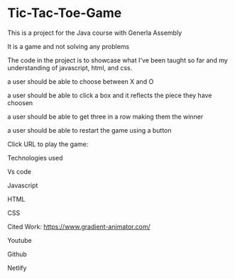 # Tic-Tac-Toe-Game
This is a project for the Java course with Generla Assembly


It is a game and not solving any problems 


The code in the project is to showcase what I've been taught so far and my understanding of javascript, html, and css.


a user should be able to choose between X and O


a user should be able to click a box and it reflects the piece they have choosen 


a user should be able to get three in a row making them the winner 


a user should be able to restart the game using a button 


Click URL to play the game:


Technologies used 

Vs code

Javascript 

HTML

CSS



Cited Work:
https://www.gradient-animator.com/

Youtube

Github

Netlify
